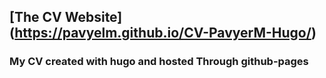 ## [__The CV Website__] (https://pavyelm.github.io/CV-PavyerM-Hugo/)
### My CV created with hugo and hosted Through github-pages
